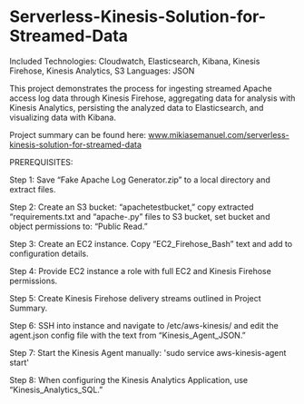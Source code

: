 # Serverless-Kinesis-Solution-for-Streamed-Data

Included Technologies: Cloudwatch, Elasticsearch, Kibana, Kinesis Firehose, Kinesis Analytics, S3
Languages: JSON

This project demonstrates the process for ingesting streamed Apache access log data through Kinesis Firehose, aggregating data for analysis with Kinesis Analytics, persisting the analyzed data to Elasticsearch, and visualizing data with Kibana.

Project summary can be found here: www.mikiasemanuel.com/serverless-kinesis-solution-for-streamed-data


PREREQUISITES:

Step 1: Save “Fake Apache Log Generator.zip” to a local directory and extract files.

Step 2: Create an S3 bucket: “apachetestbucket,” copy extracted “requirements.txt and “apache-.py” files to S3 bucket, set bucket and object permissions to: “Public Read.”

Step 3: Create an EC2 instance. Copy “EC2_Firehose_Bash” text and add to configuration details. 

Step 4: Provide EC2 instance a role with full EC2 and Kinesis Firehose permissions.

Step 5: Create Kinesis Firehose delivery streams outlined in Project Summary.

Step 6: SSH into instance and navigate to /etc/aws-kinesis/ and edit the agent.json config file with the text from “Kinesis_Agent_JSON.”

Step 7: Start the Kinesis Agent manually: 'sudo service aws-kinesis-agent start'

Step 8: When configuring the Kinesis Analytics Application, use “Kinesis_Analytics_SQL.”
